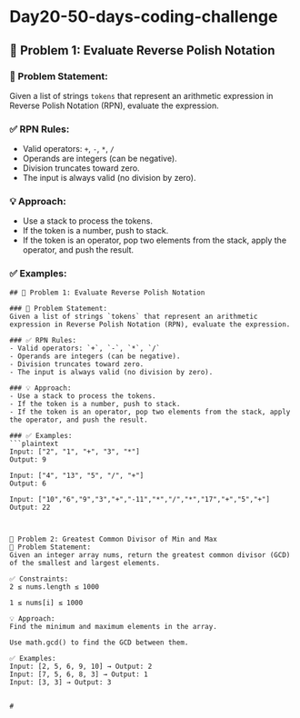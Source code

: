 # Day20-50-days-coding-challenge
## 🔹 Problem 1: Evaluate Reverse Polish Notation

### 🧮 Problem Statement:
Given a list of strings `tokens` that represent an arithmetic expression in Reverse Polish Notation (RPN), evaluate the expression.

### ✅ RPN Rules:
- Valid operators: `+`, `-`, `*`, `/`
- Operands are integers (can be negative).
- Division truncates toward zero.
- The input is always valid (no division by zero).

### 💡 Approach:
- Use a stack to process the tokens.
- If the token is a number, push to stack.
- If the token is an operator, pop two elements from the stack, apply the operator, and push the result.

### ✅ Examples:
```plaintext
## 🔹 Problem 1: Evaluate Reverse Polish Notation

### 🧮 Problem Statement:
Given a list of strings `tokens` that represent an arithmetic expression in Reverse Polish Notation (RPN), evaluate the expression.

### ✅ RPN Rules:
- Valid operators: `+`, `-`, `*`, `/`
- Operands are integers (can be negative).
- Division truncates toward zero.
- The input is always valid (no division by zero).

### 💡 Approach:
- Use a stack to process the tokens.
- If the token is a number, push to stack.
- If the token is an operator, pop two elements from the stack, apply the operator, and push the result.

### ✅ Examples:
```plaintext
Input: ["2", "1", "+", "3", "*"]  
Output: 9

Input: ["4", "13", "5", "/", "+"]  
Output: 6

Input: ["10","6","9","3","+","-11","*","/","*","17","+","5","+"]  
Output: 22



🔹 Problem 2: Greatest Common Divisor of Min and Max
🧮 Problem Statement:
Given an integer array nums, return the greatest common divisor (GCD) of the smallest and largest elements.

✅ Constraints:
2 ≤ nums.length ≤ 1000

1 ≤ nums[i] ≤ 1000

💡 Approach:
Find the minimum and maximum elements in the array.

Use math.gcd() to find the GCD between them.

✅ Examples:
Input: [2, 5, 6, 9, 10] → Output: 2  
Input: [7, 5, 6, 8, 3] → Output: 1  
Input: [3, 3] → Output: 3


#

